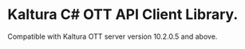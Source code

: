 # Kaltura C# OTT API Client Library.
Compatible with Kaltura OTT server version 10.2.0.5 and above.
